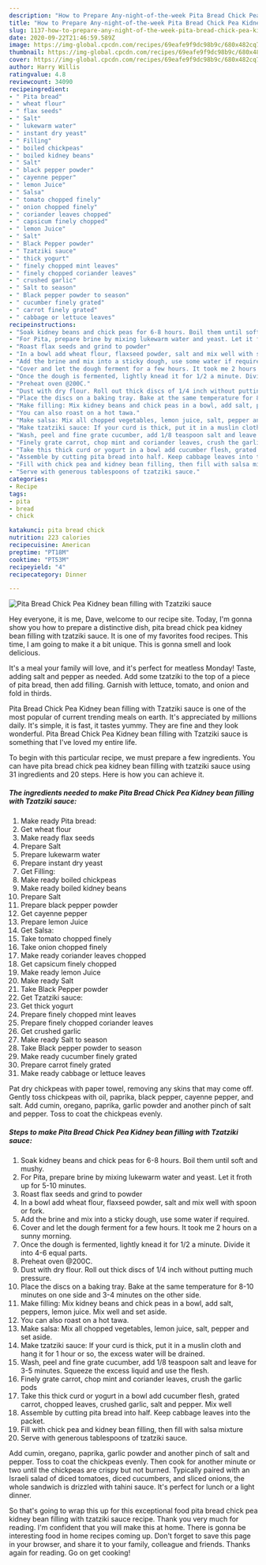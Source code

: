 ```yaml
---
description: "How to Prepare Any-night-of-the-week Pita Bread Chick Pea Kidney bean filling with Tzatziki sauce"
title: "How to Prepare Any-night-of-the-week Pita Bread Chick Pea Kidney bean filling with Tzatziki sauce"
slug: 1137-how-to-prepare-any-night-of-the-week-pita-bread-chick-pea-kidney-bean-filling-with-tzatziki-sauce
date: 2020-09-22T21:46:59.589Z
image: https://img-global.cpcdn.com/recipes/69eafe9f9dc98b9c/680x482cq70/pita-bread-chick-pea-kidney-bean-filling-with-tzatziki-sauce-recipe-main-photo.jpg
thumbnail: https://img-global.cpcdn.com/recipes/69eafe9f9dc98b9c/680x482cq70/pita-bread-chick-pea-kidney-bean-filling-with-tzatziki-sauce-recipe-main-photo.jpg
cover: https://img-global.cpcdn.com/recipes/69eafe9f9dc98b9c/680x482cq70/pita-bread-chick-pea-kidney-bean-filling-with-tzatziki-sauce-recipe-main-photo.jpg
author: Harry Willis
ratingvalue: 4.8
reviewcount: 34090
recipeingredient:
- " Pita bread"
- " wheat flour"
- " flax seeds"
- " Salt"
- " lukewarm water"
- " instant dry yeast"
- " Filling"
- " boiled chickpeas"
- " boiled kidney beans"
- " Salt"
- " black pepper powder"
- " cayenne pepper"
- " lemon Juice"
- " Salsa"
- " tomato chopped finely"
- " onion chopped finely"
- " coriander leaves chopped"
- " capsicum finely chopped"
- " lemon Juice"
- " Salt"
- " Black Pepper powder"
- " Tzatziki sauce"
- " thick yogurt"
- " finely chopped mint leaves"
- " finely chopped coriander leaves"
- " crushed garlic"
- " Salt to season"
- " Black pepper powder to season"
- " cucumber finely grated"
- " carrot finely grated"
- " cabbage or lettuce leaves"
recipeinstructions:
- "Soak kidney beans and chick peas for 6-8 hours. Boil them until soft and mushy."
- "For Pita, prepare brine by mixing lukewarm water and yeast. Let it froth up for 5-10 minutes."
- "Roast flax seeds and grind to powder"
- "In a bowl add wheat flour, flaxseed powder, salt and mix well with spoon or fork."
- "Add the brine and mix into a sticky dough, use some water if required."
- "Cover and let the dough ferment for a few hours. It took me 2 hours on a sunny morning."
- "Once the dough is fermented, lightly knead it for 1/2 a minute. Divide it into 4-6 equal parts."
- "Preheat oven @200C."
- "Dust with dry flour. Roll out thick discs of 1/4 inch without putting much pressure."
- "Place the discs on a baking tray. Bake at the same temperature for 8-10 minutes on one side and 3-4 minutes on the other side."
- "Make filling: Mix kidney beans and chick peas in a bowl, add salt, peppers, lemon juice. Mix well and set aside."
- "You can also roast on a hot tawa."
- "Make salsa: Mix all chopped vegetables, lemon juice, salt, pepper and set aside."
- "Make tzatziki sauce: If your curd is thick, put it in a muslin cloth and hang it for 1 hour or so, the excess water will be drained."
- "Wash, peel and fine grate cucumber, add 1/8 teaspoon salt and leave for 3-5 minutes. Squeeze the excess liquid and use the flesh."
- "Finely grate carrot, chop mint and coriander leaves, crush the garlic pods"
- "Take this thick curd or yogurt in a bowl add cucumber flesh, grated carrot, chopped leaves, crushed garlic, salt and pepper. Mix well"
- "Assemble by cutting pita bread into half. Keep cabbage leaves into the packet."
- "Fill with chick pea and kidney bean filling, then fill with salsa mixture"
- "Serve with generous tablespoons of tzatziki sauce."
categories:
- Recipe
tags:
- pita
- bread
- chick

katakunci: pita bread chick 
nutrition: 223 calories
recipecuisine: American
preptime: "PT18M"
cooktime: "PT53M"
recipeyield: "4"
recipecategory: Dinner

---
```



![Pita Bread Chick Pea Kidney bean filling with Tzatziki sauce](https://img-global.cpcdn.com/recipes/69eafe9f9dc98b9c/680x482cq70/pita-bread-chick-pea-kidney-bean-filling-with-tzatziki-sauce-recipe-main-photo.jpg)

Hey everyone, it is me, Dave, welcome to our recipe site. Today, I'm gonna show you how to prepare a distinctive dish, pita bread chick pea kidney bean filling with tzatziki sauce. It is one of my favorites food recipes. This time, I am going to make it a bit unique. This is gonna smell and look delicious.

It&#39;s a meal your family will love, and it&#39;s perfect for meatless Monday! Taste, adding salt and pepper as needed. Add some tzatziki to the top of a piece of pita bread, then add filling. Garnish with lettuce, tomato, and onion and fold in thirds.

Pita Bread Chick Pea Kidney bean filling with Tzatziki sauce is one of the most popular of current trending meals on earth. It's appreciated by millions daily. It's simple, it is fast, it tastes yummy. They are fine and they look wonderful. Pita Bread Chick Pea Kidney bean filling with Tzatziki sauce is something that I've loved my entire life.


To begin with this particular recipe, we must prepare a few ingredients. You can have pita bread chick pea kidney bean filling with tzatziki sauce using 31 ingredients and 20 steps. Here is how you can achieve it.

<!--inarticleads1-->

##### The ingredients needed to make Pita Bread Chick Pea Kidney bean filling with Tzatziki sauce:

1. Make ready  Pita bread:
1. Get  wheat flour
1. Make ready  flax seeds
1. Prepare  Salt
1. Prepare  lukewarm water
1. Prepare  instant dry yeast
1. Get  Filling:
1. Make ready  boiled chickpeas
1. Make ready  boiled kidney beans
1. Prepare  Salt
1. Prepare  black pepper powder
1. Get  cayenne pepper
1. Prepare  lemon Juice
1. Get  Salsa:
1. Take  tomato chopped finely
1. Take  onion chopped finely
1. Make ready  coriander leaves chopped
1. Get  capsicum finely chopped
1. Make ready  lemon Juice
1. Make ready  Salt
1. Take  Black Pepper powder
1. Get  Tzatziki sauce:
1. Get  thick yogurt
1. Prepare  finely chopped mint leaves
1. Prepare  finely chopped coriander leaves
1. Get  crushed garlic
1. Make ready  Salt to season
1. Take  Black pepper powder to season
1. Make ready  cucumber finely grated
1. Prepare  carrot finely grated
1. Make ready  cabbage or lettuce leaves


Pat dry chickpeas with paper towel, removing any skins that may come off. Gently toss chickpeas with oil, paprika, black pepper, cayenne pepper, and salt. Add cumin, oregano, paprika, garlic powder and another pinch of salt and pepper. Toss to coat the chickpeas evenly. 

<!--inarticleads2-->

##### Steps to make Pita Bread Chick Pea Kidney bean filling with Tzatziki sauce:

1. Soak kidney beans and chick peas for 6-8 hours. Boil them until soft and mushy.
1. For Pita, prepare brine by mixing lukewarm water and yeast. Let it froth up for 5-10 minutes.
1. Roast flax seeds and grind to powder
1. In a bowl add wheat flour, flaxseed powder, salt and mix well with spoon or fork.
1. Add the brine and mix into a sticky dough, use some water if required.
1. Cover and let the dough ferment for a few hours. It took me 2 hours on a sunny morning.
1. Once the dough is fermented, lightly knead it for 1/2 a minute. Divide it into 4-6 equal parts.
1. Preheat oven @200C.
1. Dust with dry flour. Roll out thick discs of 1/4 inch without putting much pressure.
1. Place the discs on a baking tray. Bake at the same temperature for 8-10 minutes on one side and 3-4 minutes on the other side.
1. Make filling: Mix kidney beans and chick peas in a bowl, add salt, peppers, lemon juice. Mix well and set aside.
1. You can also roast on a hot tawa.
1. Make salsa: Mix all chopped vegetables, lemon juice, salt, pepper and set aside.
1. Make tzatziki sauce: If your curd is thick, put it in a muslin cloth and hang it for 1 hour or so, the excess water will be drained.
1. Wash, peel and fine grate cucumber, add 1/8 teaspoon salt and leave for 3-5 minutes. Squeeze the excess liquid and use the flesh.
1. Finely grate carrot, chop mint and coriander leaves, crush the garlic pods
1. Take this thick curd or yogurt in a bowl add cucumber flesh, grated carrot, chopped leaves, crushed garlic, salt and pepper. Mix well
1. Assemble by cutting pita bread into half. Keep cabbage leaves into the packet.
1. Fill with chick pea and kidney bean filling, then fill with salsa mixture
1. Serve with generous tablespoons of tzatziki sauce.


Add cumin, oregano, paprika, garlic powder and another pinch of salt and pepper. Toss to coat the chickpeas evenly. Then cook for another minute or two until the chickpeas are crispy but not burned. Typically paired with an Israeli salad of diced tomatoes, diced cucumbers, and sliced onions, the whole sandwich is drizzled with tahini sauce. It&#39;s perfect for lunch or a light dinner. 

So that's going to wrap this up for this exceptional food pita bread chick pea kidney bean filling with tzatziki sauce recipe. Thank you very much for reading. I'm confident that you will make this at home. There is gonna be interesting food in home recipes coming up. Don't forget to save this page in your browser, and share it to your family, colleague and friends. Thanks again for reading. Go on get cooking!

